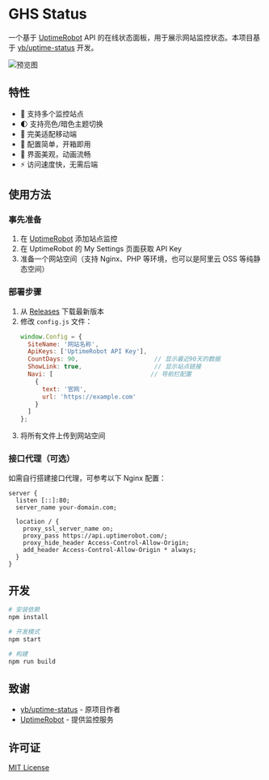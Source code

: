 # GHS Status

一个基于 [UptimeRobot](https://uptimerobot.com/) API 的在线状态面板，用于展示网站监控状态。本项目基于 [yb/uptime-status](https://github.com/yb/uptime-status) 开发。

![预览图](https://user-images.githubusercontent.com/25887822/178935137-6d23521d-5894-4fb8-922d-3575be4f7abc.png)

## 特性

- 🎯 支持多个监控站点
- 🌓 支持亮色/暗色主题切换
- 📱 完美适配移动端
- 🔧 配置简单，开箱即用
- 🎨 界面美观，动画流畅
- ⚡ 访问速度快，无需后端

## 使用方法

### 事先准备

1. 在 [UptimeRobot](https://uptimerobot.com/) 添加站点监控
2. 在 UptimeRobot 的 My Settings 页面获取 API Key
3. 准备一个网站空间（支持 Nginx、PHP 等环境，也可以是阿里云 OSS 等纯静态空间）

### 部署步骤

1. 从 [Releases](https://github.com/Mystic-Stars/uptime-status/releases) 下载最新版本
2. 修改 `config.js` 文件：
   ```js
   window.Config = {
     SiteName: '网站名称',
     ApiKeys: ['UptimeRobot API Key'],
     CountDays: 90,                     // 显示最近90天的数据
     ShowLink: true,                    // 显示站点链接
     Navi: [                           // 导航栏配置
       {
         text: '官网',
         url: 'https://example.com'
       }
     ]
   };
   ```
3. 将所有文件上传到网站空间

### 接口代理（可选）

如需自行搭建接口代理，可参考以下 Nginx 配置：

```nginx
server {
  listen [::]:80;
  server_name your-domain.com;
  
  location / {
    proxy_ssl_server_name on;
    proxy_pass https://api.uptimerobot.com/;
    proxy_hide_header Access-Control-Allow-Origin;
    add_header Access-Control-Allow-Origin * always;
  }
}
```

## 开发

```bash
# 安装依赖
npm install

# 开发模式
npm start

# 构建
npm run build
```

## 致谢

- [yb/uptime-status](https://github.com/yb/uptime-status) - 原项目作者
- [UptimeRobot](https://uptimerobot.com/) - 提供监控服务

## 许可证

[MIT License](https://github.com/Mystic-Stars/uptime-status/blob/main/LICENSE)
